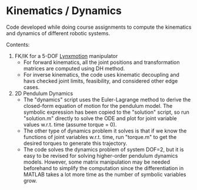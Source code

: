 # Kinematics / Dynamics
 
Code developed while doing course assignments to compute the kinematics and dynamics of different robotic systems. 

Contents:
1. FK/IK for a 5-DOF [Lynxmotion](http://www.lynxmotion.com/c-130-al5d.aspx) manipulator
   - For forward kinematics, all the joint positions and transformation matrices are computed using DH method. 
   - For inverse kinematics, the code uses kinematic decoupling and havs checked joint limits, feasibility, and considered other edge cases. 
2. 2D Pendulum Dynamics
   - The "dynamics" script uses the Euler-Lagrange method to derive the closed-form equation of motion for the pendulum model. The symbolic expression has been copied to the "solution" script, so run "solution.m" directly to solve the ODE and plot for joint variable values w.r.t. time (assume torque = 0).
   - The other type of dynamics problem it solves is that if we know the functions of joint variables w.r.t. time, run "torque.m" to get the desired torques to generate this trajectory.
   - The code solves the dynamics problem of system DOF=2, but it is easy to be revised for solving higher-order pendulum dynamics models. However, some matrix manipulation may be needed beforehand to simplify the computation since the differentiation in MATLAB takes a lot more time as the number of symbolic variables grow.
